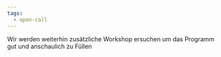 ```yaml
---
tags:
  - open-call
---
```


Wir werden weiterhin zusätzliche Workshop ersuchen um das Programm gut und anschaulich zu Füllen